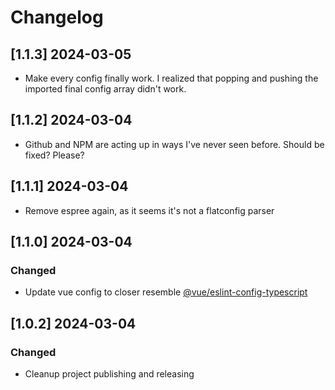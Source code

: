 # Changelog

## [1.1.3] 2024-03-05

-   Make every config finally work. I realized that popping and pushing the imported final config array didn't work.

## [1.1.2] 2024-03-04

-   Github and NPM are acting up in ways I've never seen before. Should be fixed? Please?

## [1.1.1] 2024-03-04

-   Remove espree again, as it seems it's not a flatconfig parser

## [1.1.0] 2024-03-04

### Changed

-   Update vue config to closer resemble [@vue/eslint-config-typescript](https://github.com/vuejs/eslint-config-typescript)

## [1.0.2] 2024-03-04

### Changed

-   Cleanup project publishing and releasing

